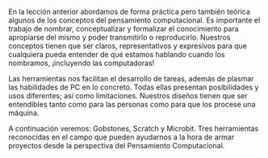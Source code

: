En la lección anterior abordamos de forma práctica pero también teórica algunos de los conceptos del pensamiento computacional. Es importante el trabajo de nombrar, conceptualizar y formalizar el conocimiento para apropiarse del mismo y  poder transmitirlo o reproducirlo. Nuestros conceptos tienen que ser claros, representativos y expresivos para que cualquiera pueda entender de qué estamos hablando cuando los nombramos, ¡incluyendo las computadoras!

Las herramientas nos facilitan el desarrollo de tareas, además de plasmar las habilidades de PC en lo concreto. Todas ellas presentan posibilidades y usos diferentes; así como limitaciones. Nuestros diseños tienen que ser entendibles tanto como para las personas como para que los procese una máquina.
 
A continuación veremos: Gobstones, Scratch y Microbit. Tres herramientas reconocidas en el campo que pueden ayudarnos a la hora de armar proyectos desde la perspectiva del Pensamiento Computacional. 
